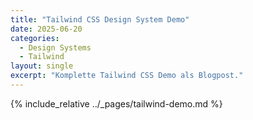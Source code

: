 ```yaml
---
title: "Tailwind CSS Design System Demo"
date: 2025-06-20
categories:
  - Design Systems
  - Tailwind
layout: single
excerpt: "Komplette Tailwind CSS Demo als Blogpost."
---
```


{% include_relative ../_pages/tailwind-demo.md %}
